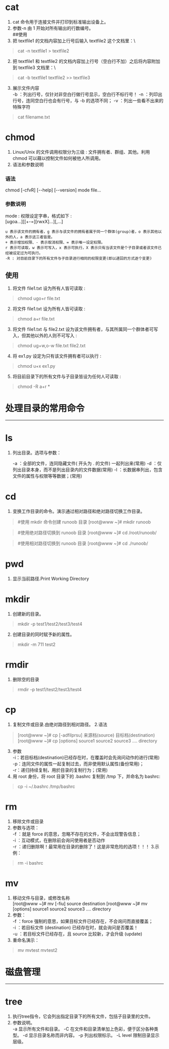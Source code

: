 # cat
1. cat 命令用于连接文件并打印到标准输出设备上。  
2. 参数-n 由 1 开始对所有输出的行数编号。  
##使用
1. 把 textfile1 的文档内容加上行号后输入 textfile2 这个文档里：\
> cat -n textfile1 > textfile2
2. 把 textfile1 和 textfile2 的文档内容加上行号（空白行不加）之后将内容附加到 textfile3 文档里：\
> cat -b textfile1 textfile2 >> textfile3
3. 展示文件内容\
-b ：列出行号，仅针对非空白行做行号显示，空白行不标行号！
-n ：列印出行号，连同空白行也会有行号，与 -b 的选项不同；
-v ：列出一些看不出来的特殊字符
> cat filename.txt

# chmod
1. Linux/Unix 的文件调用权限分为三级 : 文件拥有者、群组、其他。利用 chmod 可以藉以控制文件如何被他人所调用。
2. 语法和参数说明
### 语法
chmod [-cfvR] [--help] [--version] mode file...
### 参数说明
mode : 权限设定字串，格式如下 :\
[ugoa...][[+-=][rwxX]...][,...]

    u 表示该文件的拥有者，g 表示与该文件的拥有者属于同一个群体(group)者，o 表示其他以外的人，a 表示这三者皆是。
    + 表示增加权限、- 表示取消权限、= 表示唯一设定权限。
    r 表示可读取，w 表示可写入，x 表示可执行，X 表示只有当该文件是个子目录或者该文件已经被设定过为可执行。
    -R : 对目前目录下的所有文件与子目录进行相同的权限变更(即以递回的方式逐个变更)

## 使用
1. 将文件 file1.txt 设为所有人皆可读取 :
> chmod ugo+r file.txt
2. 将文件 file1.txt 设为所有人皆可读取 :
> chmod a+r file.txt
3. 将文件 file1.txt 与 file2.txt 设为该文件拥有者，与其所属同一个群体者可写入，但其他以外的人则不可写入 :
> chmod ug+w,o-w file.txt file2.txt
4. 将 ex1.py 设定为只有该文件拥有者可以执行 :
> chmod u+x ex1.py
5. 将目前目录下的所有文件与子目录皆设为任何人可读取 :
> chmod -R a+r *

# 处理目录的常用命令
---
# ls
1. 列出目录。选项与参数：

    -a ：全部的文件，连同隐藏文件( 开头为 . 的文件) 一起列出来(常用)
    -d ：仅列出目录本身，而不是列出目录内的文件数据(常用)
    -l ：长数据串列出，包含文件的属性与权限等等数据；(常用)

# cd
1. 变换工作目录的命令。演示通过相对路径和绝对路径切换工作目录。
> #使用 mkdir 命令创建 runoob 目录
[root@www ~]# mkdir runoob

>#使用绝对路径切换到 runoob 目录
[root@www ~]# cd /root/runoob/

>#使用相对路径切换到 runoob 目录
[root@www ~]# cd ./runoob/

# pwd
1. 显示当前路径.Print Working Directory

# mkdir
1. 创建新的目录。
> mkdir -p test1/test2/test3/test4
2. 创建目录的同时赋予新的属性。
> mkdir -m 711 test2

# rmdir
1. 删除空的目录
> rmdir -p test1/test2/test3/test4

# cp
1. 复制文件或目录.由绝对路径到相对路径。
2.语法
>[root@www ~]# cp [-adfilprsu] 来源档(source) 目标档(destination)\
[root@www ~]# cp [options] source1 source2 source3 .... directory
3. 参数\
-i：若目标档(destination)已经存在时，在覆盖时会先询问动作的进行(常用)\
-p：连同文件的属性一起复制过去，而非使用默认属性(备份常用)；\
-r：递归持续复制，用於目录的复制行为；(常用)
4. 用 root 身份，将 root 目录下的 .bashrc 复制到 /tmp 下，并命名为 bashrc:
> cp -i ~/.bashrc /tmp/bashrc

# rm
1. 移除文件或目录
2. 参数与选项：\
-f ：就是 force 的意思，忽略不存在的文件，不会出现警告信息；\
-i ：互动模式，在删除前会询问使用者是否动作\
-r ：递归删除啊！最常用在目录的删除了！这是非常危险的选项！！！
3.示例：
> rm -i bashrc

# mv
1. 移动文件与目录，或修改名称\
[root@www ~]# mv [-fiu] source destination
[root@www ~]# mv [options] source1 source2 source3 .... directory
2. 参数：\
     -f ：force 强制的意思，如果目标文件已经存在，不会询问而直接覆盖；\
    -i ：若目标文件 (destination) 已经存在时，就会询问是否覆盖！\
    -u ：若目标文件已经存在，且 source 比较新，才会升级 (update)
3. 重命名演示：
> mv mvtest mvtest2

# 磁盘管理
---
# tree
1. 执行tree指令，它会列出指定目录下的所有文件，包括子目录里的文件。
2. 参数说明。\
-a 显示所有文件和目录。
-C 在文件和目录清单加上色彩，便于区分各种类型。
-d 显示目录名称而非内容。
-p 列出权限标示。
-L level 限制目录显示层级。





























